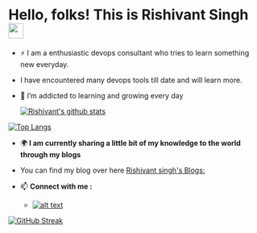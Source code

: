 # Hello, folks!   This is Rishivant Singh  <img src="https://raw.githubusercontent.com/MartinHeinz/MartinHeinz/master/wave.gif" width="30px">





- :zap: I am a enthusiastic devops consultant who tries to learn something new everyday.
-  I have encountered many devops tools till date and will learn more.
- 🌱 I’m addicted to learning and growing every day



  
  [![Rishivant's  github stats](https://github-readme-stats.vercel.app/api?username=rishvantsingh&count_private=true&show_icons=true&theme=radical&hide_rank=false)](https://github.com/anuraghazra/github-readme-stats)
  


[![Top Langs](https://github-readme-stats.vercel.app/api/top-langs/?username=rishvantsingh)](https://github.com/rishvantsingh/github-readme-stats)

- :earth_africa:<b> I am currently sharing a little bit of my knowledge to the world through my blogs </b>
-  You can find my blog over here [Rishivant singh's Blogs:](https://blog.knoldus.com/author/rishivantsingh/)


- 📫 <b> Connect with me : </b>
  - <a href="https://www.linkedin.com/in/rishivantsingh/"> ![alt text](https://img.shields.io/badge/-LinkedIn-0e76a8?style=plastic&logo=linkedIn)</a>
  


[![GitHub Streak](http://github-readme-streak-stats.herokuapp.com?user=rishvantsingh&theme=dracula&date_format=M%20j%5B%2C%20Y%5D)](https://git.io/streak-stats)

